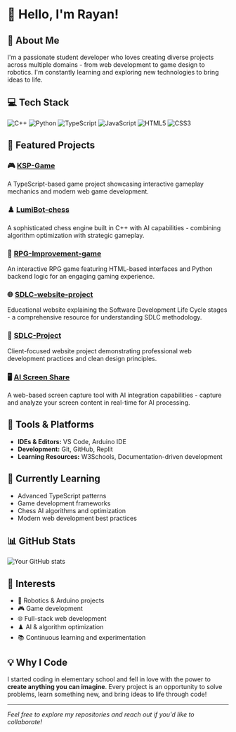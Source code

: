   # 👋 Hello, I'm Rayan!

## 🚀 About Me
I'm a passionate student developer who loves creating diverse projects across multiple domains - from web development to game design to robotics. I'm constantly learning and exploring new technologies to bring ideas to life.

## 💻 Tech Stack
![C++](https://img.shields.io/badge/-C++-00599C?style=flat-square&logo=c%2B%2B&logoColor=white)
![Python](https://img.shields.io/badge/-Python-3776AB?style=flat-square&logo=python&logoColor=white)
![TypeScript](https://img.shields.io/badge/-TypeScript-3178C6?style=flat-square&logo=typescript&logoColor=white)
![JavaScript](https://img.shields.io/badge/-JavaScript-F7DF1E?style=flat-square&logo=javascript&logoColor=black)
![HTML5](https://img.shields.io/badge/-HTML5-E34F26?style=flat-square&logo=html5&logoColor=white)
![CSS3](https://img.shields.io/badge/-CSS3-1572B6?style=flat-square&logo=css3&logoColor=white)

## 🎯 Featured Projects

### 🎮 [KSP-Game](https://github.com/relfayoumi/KSP-Game)
A TypeScript-based game project showcasing interactive gameplay mechanics and modern web game development.

### ♟️ [LumiBot-chess](https://github.com/relfayoumi/LumiBot-chess)
A sophisticated chess engine built in C++ with AI capabilities - combining algorithm optimization with strategic gameplay.

### 🎲 [RPG-Improvement-game](https://github.com/relfayoumi/RPG-Improvement-game)
An interactive RPG game featuring HTML-based interfaces and Python backend logic for an engaging gaming experience.

### 🌐 [SDLC-website-project](https://github.com/relfayoumi/SDLC-website-project)
Educational website explaining the Software Development Life Cycle stages - a comprehensive resource for understanding SDLC methodology.

### 💼 [SDLC-Project](https://github.com/relfayoumi/SDLC-Project)
Client-focused website project demonstrating professional web development practices and clean design principles.

### 🖥️ [AI Screen Share](./screen-share.html)
A web-based screen capture tool with AI integration capabilities - capture and analyze your screen content in real-time for AI processing.

## 🔧 Tools & Platforms
- **IDEs & Editors:** VS Code, Arduino IDE
- **Development:** Git, GitHub, Replit
- **Learning Resources:** W3Schools, Documentation-driven development

## 🌱 Currently Learning
- Advanced TypeScript patterns
- Game development frameworks
- Chess AI algorithms and optimization
- Modern web development best practices

## 📊 GitHub Stats
![Your GitHub stats](https://github-readme-stats.vercel.app/api?username=relfayoumi&show_icons=true&theme=radical)

## 🎯 Interests
- 🤖 Robotics & Arduino projects
- 🎮 Game development
- 🌐 Full-stack web development
- ♟️ AI & algorithm optimization
- 📚 Continuous learning and experimentation

## 💡 Why I Code
I started coding in elementary school and fell in love with the power to **create anything you can imagine**. Every project is an opportunity to solve problems, learn something new, and bring ideas to life through code!

---
*Feel free to explore my repositories and reach out if you'd like to collaborate!*

